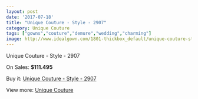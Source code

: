 ```yaml
---
layout: post
date: '2017-07-18'
title: "Unique Couture - Style - 2907"
category: Unique Couture
tags: ["gowns","couture","demure","wedding","charming"]
image: http://www.idealgown.com/1801-thickbox_default/unique-couture-style-2907.jpg
---
```

Unique Couture - Style - 2907

On Sales: **$111.495**
<a href="https://www.idealgown.com/en/unique-couture/849-unique-couture-style-2907.html"><amp-img layout="responsive" width="600" height="600" src="//www.idealgown.com/1801-thickbox_default/unique-couture-style-2907.jpg" alt="Unique Couture - Style - 2907 0" /></a>
<a href="https://www.idealgown.com/en/unique-couture/849-unique-couture-style-2907.html"><amp-img layout="responsive" width="600" height="600" src="//www.idealgown.com/1802-thickbox_default/unique-couture-style-2907.jpg" alt="Unique Couture - Style - 2907 1" /></a>

Buy it: [Unique Couture - Style - 2907](https://www.idealgown.com/en/unique-couture/849-unique-couture-style-2907.html "Unique Couture - Style - 2907")

View more: [Unique Couture](https://www.idealgown.com/en/11-unique-couture "Unique Couture")
